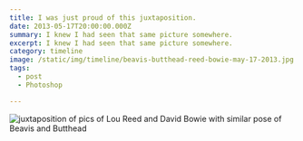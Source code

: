 ```yaml
---
title: I was just proud of this juxtaposition.
date: 2013-05-17T20:00:00.000Z
summary: I knew I had seen that same picture somewhere.
excerpt: I knew I had seen that same picture somewhere.
category: timeline
image: /static/img/timeline/beavis-butthead-reed-bowie-may-17-2013.jpg
tags:
  - post 
  - Photoshop

---
```


![juxtaposition of pics of Lou Reed and David Bowie with similar pose of Beavis and Butthead](/static/img/timeline/beavis-butthead-reed-bowie-may-17-2013.jpg "juxtaposition of pics of Lou Reed and David Bowie with similar pose of Beavis and Butthead")
